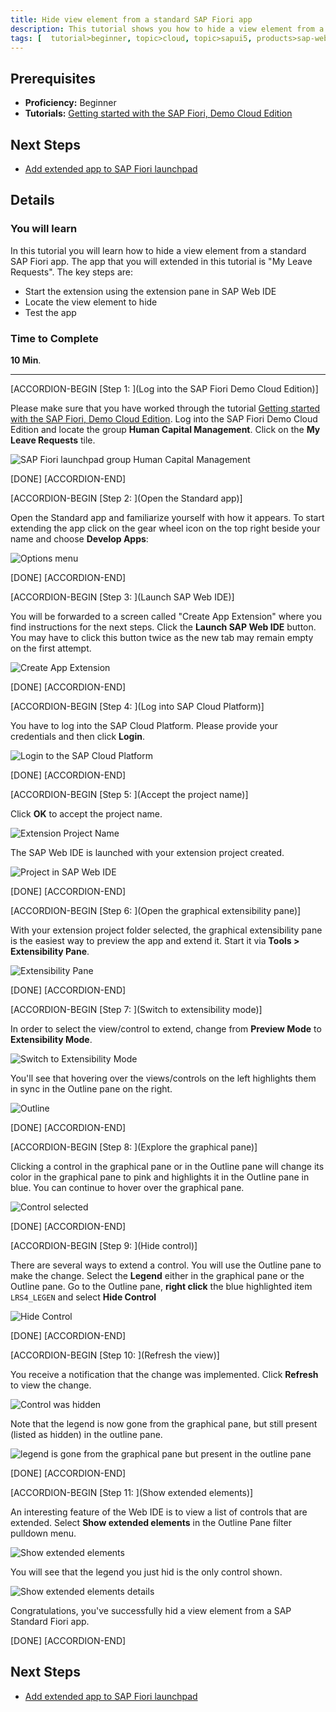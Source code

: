 ```yaml
---
title: Hide view element from a standard SAP Fiori app
description: This tutorial shows you how to hide a view element from a standard SAP Fiori app.
tags: [  tutorial>beginner, topic>cloud, topic>sapui5, products>sap-web-ide ]
---
```

## Prerequisites  
- **Proficiency:** Beginner
- **Tutorials:** [Getting started with the SAP Fiori, Demo Cloud Edition](http://www.sap.com/developer/tutorials/hcp-fiori-cloud-edition-start.html)

## Next Steps
- [Add extended app to SAP Fiori launchpad](http://www.sap.com/developer/tutorials/hcp-fiori-cloud-edition-launchpad.html)

## Details
### You will learn  
In this tutorial you will learn how to hide a view element from a standard SAP Fiori app. The app that you will extended in this tutorial is "My Leave Requests". The key steps are:

- Start the extension using the extension pane in SAP Web IDE
- Locate the view element to hide
- Test the app

### Time to Complete
**10 Min**.

---


[ACCORDION-BEGIN [Step 1: ](Log into the SAP Fiori Demo Cloud Edition)]

Please make sure that you have worked through the tutorial [Getting started with the SAP Fiori, Demo Cloud Edition](http://www.sap.com/developer/tutorials/hcp-fiori-cloud-edition-start.html). Log into the SAP Fiori Demo Cloud Edition and locate the group **Human Capital Management**. Click on the **My Leave Requests** tile.

![SAP Fiori launchpad group Human Capital Management](Launchpag-My-Leave-Requests.png)

[DONE]
[ACCORDION-END]

[ACCORDION-BEGIN [Step 2: ](Open the Standard app)]

Open the Standard app and familiarize yourself with how it appears. To start extending the app click on the gear wheel icon on the top right beside your name and choose **Develop Apps**:

![Options menu](8.png)

[DONE]
[ACCORDION-END]

[ACCORDION-BEGIN [Step 3: ](Launch SAP Web IDE)]

You will be forwarded to a screen called "Create App Extension" where you find instructions for the next steps. Click the **Launch SAP Web IDE** button. You may have to click this button twice as the new tab may remain empty on the first attempt.

![Create App Extension](Create-App-Extension.png)

[DONE]
[ACCORDION-END]

[ACCORDION-BEGIN [Step 4: ](Log into SAP Cloud Platform)]

You have to log into the SAP Cloud Platform. Please provide your credentials and then click **Login**.

![Login to the SAP Cloud Platform](Login-to-SAP-HANA-Cloud-Platform.png)

[DONE]
[ACCORDION-END]

[ACCORDION-BEGIN [Step 5: ](Accept the project name)]

Click **OK** to accept the project name.

![Extension Project Name](Extension-Project-Name.png)

The SAP Web IDE is launched with your extension project created.

![Project in SAP Web IDE](Project-in-SAP-Web-IDE.png)

[DONE]
[ACCORDION-END]

[ACCORDION-BEGIN [Step 6: ](Open the graphical extensibility pane)]

With your extension project folder selected, the graphical extensibility pane is the easiest way to preview the app and extend it. Start it via **Tools > Extensibility Pane**.

![Extensibility Pane](Extensibility-Pane.png)

[DONE]
[ACCORDION-END]

[ACCORDION-BEGIN [Step 7: ](Switch to extensibility mode)]

In order to select the view/control to extend, change from **Preview Mode** to **Extensibility Mode**.

![Switch to Extensibility Mode](Switch-to-Extensibility-Mode.png)

You'll see that hovering over the views/controls on the left highlights them in sync in the Outline pane on the right.

![Outline](Outline.png)

[DONE]
[ACCORDION-END]

[ACCORDION-BEGIN [Step 8: ](Explore the graphical pane)]

Clicking a control in the graphical pane or in the Outline pane will change its color in the graphical pane to pink and highlights it in the Outline pane in blue. You can continue to hover over the graphical pane.

![Control selected](Control-selected.png)

[DONE]
[ACCORDION-END]

[ACCORDION-BEGIN [Step 9: ](Hide control)]

There are several ways to extend a control. You will use the Outline pane to make the change. Select the **Legend** either in the graphical pane or the Outline pane. Go to the Outline pane, **right click** the blue highlighted item `LRS4_LEGEN` and select **Hide Control**

![Hide Control](Hide-Control.png)

[DONE]
[ACCORDION-END]

[ACCORDION-BEGIN [Step 10: ](Refresh the view)]

You receive a notification that the change was implemented. Click **Refresh** to view the change.

![Control was hidden](Control-was-hidden.png)

Note that the legend is now gone from the graphical pane, but still present (listed as hidden) in the outline pane.

![legend is gone from the graphical pane but present in the outline pane](Outline-shows-hidden-status.png)

[DONE]
[ACCORDION-END]

[ACCORDION-BEGIN [Step 11: ](Show extended elements)]

An interesting feature of the Web IDE is to view a list of controls that are extended. Select **Show extended elements** in the Outline Pane filter pulldown menu.

![Show extended elements](Show-extended-elements.png)

You will see that the legend you just hid is the only control shown.

![Show extended elements details](Show-extended-elements-details.png)

Congratulations, you've successfully hid a view element from a SAP Standard Fiori app.

[DONE]
[ACCORDION-END]



## Next Steps
- [Add extended app to SAP Fiori launchpad](http://www.sap.com/developer/tutorials/hcp-fiori-cloud-edition-launchpad.html)

